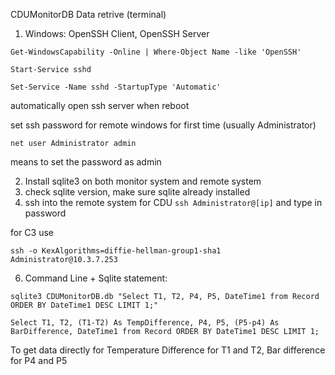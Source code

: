 CDUMonitorDB Data retrive (terminal)

1. Windows: OpenSSH Client, OpenSSH Server
```
Get-WindowsCapability -Online | Where-Object Name -like 'OpenSSH'

Start-Service sshd

Set-Service -Name sshd -StartupType 'Automatic'
```
automatically open ssh server when reboot


set ssh password for remote windows for first time (usually Administrator)
```
net user Administrator admin
```
means to set the password as admin


2. Install sqlite3 on both monitor system and remote system
3. check sqlite version, make sure sqlite already installed
4. ssh into the remote system for CDU
```ssh Administrator@[ip]```
and type in password

for C3 use
```
ssh -o KexAlgorithms=diffie-hellman-group1-sha1 Administrator@10.3.7.253
```

6. Command Line + Sqlite statement: 
```
sqlite3 CDUMonitorDB.db "Select T1, T2, P4, P5, DateTime1 from Record ORDER BY DateTime1 DESC LIMIT 1;"
```

```
Select T1, T2, (T1-T2) As TempDifference, P4, P5, (P5-p4) As BarDifference, DateTime1 from Record ORDER BY DateTime1 DESC LIMIT 1;
```
To get data directly for Temperature Difference for T1 and T2, Bar difference for P4 and P5
